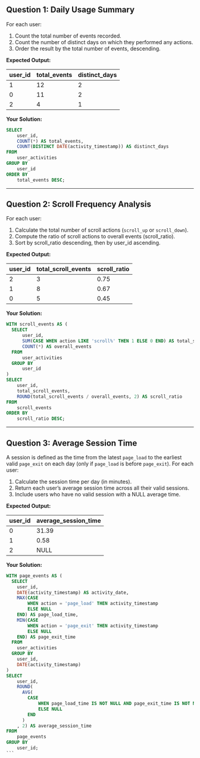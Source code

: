 ## Question 1: Daily Usage Summary

For each user:
1. Count the total number of events recorded.
2. Count the number of distinct days on which they performed any actions.
3. Order the result by the total number of events, descending.

**Expected Output:**

| user_id | total_events | distinct_days |
|---------|-------------|---------------|
| 1       | 12          | 2             |
| 0       | 11          | 2             |
| 2       | 4           | 1             |

**Your Solution:**
````sql
SELECT
	user_id,
    COUNT(*) AS total_events,
    COUNT(DISTINCT DATE(activity_timestamp)) AS distinct_days
FROM
	user_activities
GROUP BY
	user_id
ORDER BY
	total_events DESC;
````

---

## Question 2: Scroll Frequency Analysis

For each user:
1. Calculate the total number of scroll actions (`scroll_up` or `scroll_down`).
2. Compute the ratio of scroll actions to overall events (scroll_ratio).
3. Sort by scroll_ratio descending, then by user_id ascending.

**Expected Output:**

| user_id | total_scroll_events | scroll_ratio |
|---------|---------------------|--------------|
| 2       | 3                   | 0.75         |
| 1       | 8                   | 0.67         |
| 0       | 5                   | 0.45         |

**Your Solution:**
````sql
WITH scroll_events AS (
  SELECT
      user_id,
      SUM(CASE WHEN action LIKE 'scroll%' THEN 1 ELSE 0 END) AS total_scroll_events,
  	  COUNT(*) AS overall_events
  FROM
      user_activities
  GROUP BY
      user_id
)
SELECT
	user_id,
    total_scroll_events,
    ROUND(total_scroll_events / overall_events, 2) AS scroll_ratio
FROM
	scroll_events
ORDER BY
	scroll_ratio DESC;
````

---

## Question 3: Average Session Time

A session is defined as the time from the latest `page_load` to the earliest valid `page_exit` on each day (only if `page_load` is before `page_exit`). For each user:
1. Calculate the session time per day (in minutes).
2. Return each user’s average session time across all their valid sessions.
3. Include users who have no valid session with a NULL average time.

**Expected Output:**

| user_id | average_session_time |
|---------|----------------------|
| 0       | 31.39               |
| 1       | 0.58                |
| 2       | NULL                |

**Your Solution:**
````sql
WITH page_events AS (
  SELECT
  	user_id,
  	DATE(activity_timestamp) AS activity_date,
  	MAX(CASE
  		WHEN action = 'page_load' THEN activity_timestamp
  		ELSE NULL
  	END) AS page_load_time,
  	MIN(CASE
  		WHEN action = 'page_exit' THEN activity_timestamp
  		ELSE NULL
  	END) AS page_exit_time
  FROM
  	user_activities
  GROUP BY
  	user_id,
  	DATE(activity_timestamp)
)
SELECT
	user_id,
    ROUND(
      AVG(
        CASE
            WHEN page_load_time IS NOT NULL AND page_exit_time IS NOT NULL AND page_load_time < page_exit_time THEN TIMESTAMPDIFF(SECOND, page_load_time, page_exit_time) / 60
            ELSE NULL
        END
      )
    , 2) AS average_session_time
FROM
    page_events
GROUP BY
	user_id;
```
